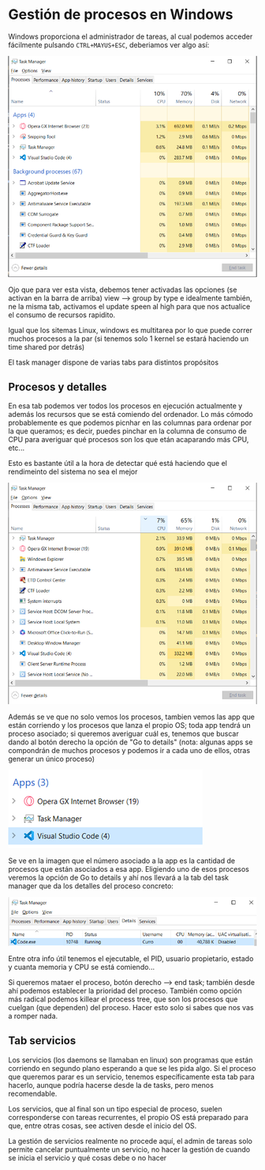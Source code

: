 # Gestión de procesos en Windows
Windows proporciona el administrador de tareas, al cual podemos acceder 
fácilmente pulsando `CTRL+MAYUS+ESC`, deberiamos ver algo así:

![win-task-manager](./images/task-manager.PNG)

Ojo que para ver esta vista, debemos tener activadas las opciones 
(se activan en la barra de arriba) view --> group by type e idealmente
también, ne la misma tab, activamos el update speen al high para 
que nos actualice el consumo de recursos rapidito.

Igual que los sitemas Linux, windows es multitarea por lo que puede correr
muchos procesos a la par (si tenemos solo 1 kernel se estará haciendo un time
shared por detrás)

El task manager dispone de varias tabs para distintos propósitos

## Procesos y detalles
En esa tab podemos ver todos los procesos en ejecución actualmente y además
los recursos que se está comiendo del ordenador. Lo más cómodo probablemente
es que podemos picnhar en las columnas para ordenar por la que queramos;
es decir, puedes pinchar en la columna de consumo de CPU para averiguar
qué procesos son los que etán acaparando más CPU, etc...

Esto es bastante útil a la hora de detectar qué está haciendo que el rendimeinto
del sistema no sea el mejor

![win-task-manager-sorted](./images/task-manager-sorted.PNG)

Además se ve que no solo vemos los procesos, tambien vemos las app que están 
corriendo y los procesos que lanza el propio OS;
toda app tendrá un proceso asociado; si queremos averiguar cuál es,
tenemos que buscar dando al botón derecho la opción de "Go to details"
(nota: algunas apps se compondrán de muchos procesos y podemos ir 
a cada uno de ellos, otras generar un único proceso)


![apps-processes](./images/processes-by-app.PNG)

Se ve en la imagen que el número asociado a la app es la cantidad
de procesos que están asociados a esa app. Eligiendo uno de esos
procesos veremos la opción de Go to details y ahí nos llevará a la tab
del task manager que da los detalles del proceso concreto:


![process-details](./images/process-details.PNG)

Entre otra info útil tenemos el ejecutable, el PID, usuario propietario, 
estado y cuanta memoria y CPU se está comiendo...

Si queremos mataer el proceso, botón derecho --> end task; también desde ahí
podemos establecer la prioridad del proceso. También como opción más radical
podemos killear el process tree, que son los procesos que cuelgan (que dependen)
del proceso. Hacer esto solo si sabes que nos vas a romper nada.

## Tab servicios
Los servicios (los daemons se llamaban en linux) son programas que están 
corriendo en segundo plano esperando a que se les pida algo. Si el proceso
que queremos parar es un servicio, tenemos específicamente esta tab para hacerlo,
aunque podría hacerse desde la de tasks, pero menos recomendable.

Los servicios, que al final son un tipo especial de proceso, suelen corresponderse
con tareas recurrentes, el propio OS está preparado para que, entre otras cosas,
see activen desde el inicio del OS.

La gestión de servicios realmente no procede aquí, el admin de tareas solo permite
cancelar puntualmente un servicio, no hacer la gestión de cuando se inicia
el servicio y qué cosas debe o no hacer